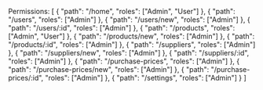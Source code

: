 Permissions: 
[
  {
    "path": "/home",
    "roles": ["Admin", "User"]
  },
  {
    "path": "/users",
    "roles": ["Admin"]
  },
  {
    "path": "/users/new",
    "roles": ["Admin"]
  },
  {
    "path": "/users/:id",
    "roles": ["Admin"]
  },
  {
    "path": "/products",
    "roles": ["Admin", "User"]
  },
  {
    "path": "/products/new",
    "roles": ["Admin"]
  },
  {
    "path": "/products/:id",
    "roles": ["Admin"]
  },
  {
    "path": "/suppliers",
    "roles": ["Admin"]
  },
  {
    "path": "/suppliers/new",
    "roles": ["Admin"]
  },
  {
    "path": "/suppliers/:id",
    "roles": ["Admin"]
  },
  {
    "path": "/purchase-prices",
    "roles": ["Admin"]
  },
  {
    "path": "/purchase-prices/new",
    "roles": ["Admin"]
  },
  {
    "path": "/purchase-prices/:id",
    "roles": ["Admin"]
  },
  {
    "path": "/settings",
    "roles": ["Admin"]
  }
]
